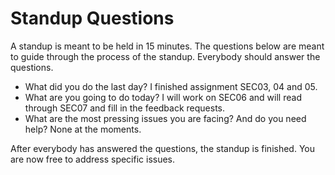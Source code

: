 # Standup Questions

A standup is meant to be held in 15 minutes. The questions below are meant to guide through the process of the standup. Everybody should answer the questions.
 
  - What did you do the last day?
 I finished assignment SEC03, 04 and 05.
  - What are you going to do today?
 I will work on SEC06 and will read through SEC07 and fill in the feedback requests.
  - What are the most pressing issues you are facing? And do you need help?
 None at the moments.

After everybody has answered the questions, the standup is finished. You are now free to address specific issues.